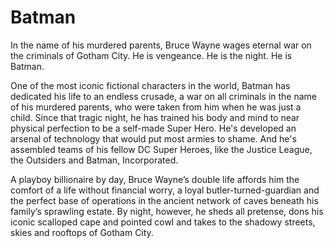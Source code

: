 # Batman

In the name of his murdered parents, Bruce Wayne wages eternal war on the criminals of Gotham City. He is vengeance. He is the night. He is Batman.

One of the most iconic fictional characters in the world, Batman has dedicated his life to an endless crusade, a war on all criminals in the name of his murdered parents, who were taken from him when he was just a child. Since that tragic night, he has trained his body and mind to near physical perfection to be a self-made Super Hero. He's developed an arsenal of technology that would put most armies to shame. And he's assembled teams of his fellow DC Super Heroes, like the Justice League, the Outsiders and Batman, Incorporated.

A playboy billionaire by day, Bruce Wayne’s double life affords him the comfort of a life without financial worry, a loyal butler-turned-guardian and the perfect base of operations in the ancient network of caves beneath his family’s sprawling estate. By night, however, he sheds all pretense, dons his iconic scalloped cape and pointed cowl and takes to the shadowy streets, skies and rooftops of Gotham City.
